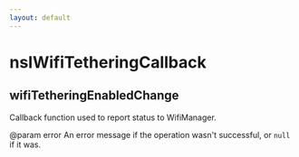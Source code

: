 ```yaml
---
layout: default
---
```


# nsIWifiTetheringCallback #

## wifiTetheringEnabledChange ##

Callback function used to report status to WifiManager.

@param error
       An error message if the operation wasn't successful,
       or `null` if it was.

